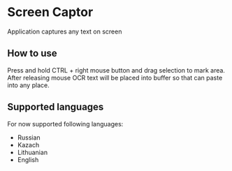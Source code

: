 # Screen Captor

Application captures any text on screen

## How to use
Press and hold CTRL + right mouse button and drag selection to mark area.
After releasing mouse OCR text will be placed into buffer so that can paste
into any place.

## Supported languages

For now supported following languages:
* Russian
* Kazach
* Lithuanian
* English